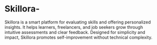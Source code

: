 # Skillora-
Skillora is a smart platform for evaluating skills and offering personalized insights. It helps learners, freelancers, and job seekers grow through intuitive assessments and clear feedback. Designed for simplicity and impact, Skillora promotes self-improvement without technical complexity.
